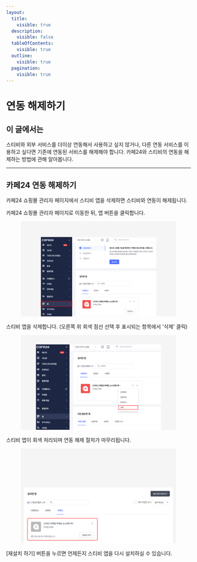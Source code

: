 ```yaml
---
layout:
  title:
    visible: true
  description:
    visible: false
  tableOfContents:
    visible: true
  outline:
    visible: true
  pagination:
    visible: true
---
```


# 연동 해제하기

## 이 글에서는

스티비와 외부 서비스를 더이상 연동해서 사용하고 싶지 않거나, 다른 연동 서비스를 이용하고 싶다면 기존에 연동된 서비스를 해제해야 합니다. 카페24와 스티비의 연동을 해제하는 방법에 관해 알아봅니다.

***

## 카페24 연동 해제하기 <a href="#id-24" id="id-24"></a>

카페24 쇼핑몰 관리자 페이지에서 스티비 앱을 삭제하면 스티비와 연동이 해제됩니다.



카페24 쇼핑몰 관리자 페이지로 이동한 뒤, 앱 버튼을 클릭합니다.

<figure><img src="../../.gitbook/assets/카페24 연동 해제하기.png" alt=""><figcaption></figcaption></figure>

스티비 앱을 삭제합니다. (오른쪽 위 회색 점선 선택 후 표시되는 항목에서 '삭제' 클릭)

<figure><img src="../../.gitbook/assets/카페24 연동 해제하기2.png" alt=""><figcaption></figcaption></figure>



스티비 앱이 회색 처리되며 연동 해제 절차가 마무리됩니다.

<figure><img src="../../.gitbook/assets/카페24 연동 해제하기3.png" alt=""><figcaption></figcaption></figure>

\[재설치 하기] 버튼을 누르면 언제든지 스티비 앱을 다시 설치하실 수 있습니다.
